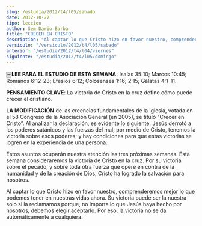 ```yaml
---
slug: /estudia/2012/t4/l05/sabado
date: 2012-10-27
tipo: leccion
author: Sem Dario Barba
title: "CRECER EN CRISTO"
description: "Al captar lo que Cristo hizo en favor nuestro, comprenderemos mejor lo que podemos tener en nuestras vidas ahora. Su victoria puede ser la nuestra solo si la reclamamos porque, no importa lo que Jesús haya hecho por nosotros, debemos elegir aceptarlo. Por eso, la victoria no se da automáticamente a cualquiera."
versiculo: "/versiculo/2012/t4/l05/sabado"
anterior: "/estudia/2012/t4/l04/viernes"
siguiente: "/estudia/2012/t4/l05/domingo"
---
```


**￼LEE PARA EL ESTUDIO DE ESTA SEMANA:** Isaías 35:10; Marcos 10:45; Romanos 6:12-23; Efesios 6:12; Colosenses 1:16; 2:15; Gálatas 4:1-11.

**PENSAMIENTO CLAVE**: La victoria de Cristo en la cruz define cómo puede crecer el cristiano.

**LA MODIFICACIÓN** de las creencias fundamentales de la iglesia, votada en el 58 Congreso de la Asociación General (en 2005), se tituló “Crecer en Cristo”. Al analizar la declaración, es evidente lo siguiente: Jesús derrotó a los poderes satánicos y las fuerzas del mal; por medio de Cristo, tenemos la victoria sobre esos poderes; y hay condiciones para que estas victorias se logren en la experiencia de una persona.

Estos asuntos ocuparán nuestra atención las tres próximas semanas. Esta semana consideraremos la victoria de Cristo en la cruz. Por su victoria sobre el pecado, y sobre toda otra fuerza que opere en contra de la humanidad y de la creación de Dios, Cristo ha logrado la salvación para nosotros.

Al captar lo que Cristo hizo en favor nuestro, comprenderemos mejor lo que podemos tener en nuestras vidas ahora. Su victoria puede ser la nuestra solo si la reclamamos porque, no importa lo que Jesús haya hecho por nosotros, debemos elegir aceptarlo. Por eso, la victoria no se da automáticamente a cualquiera.
